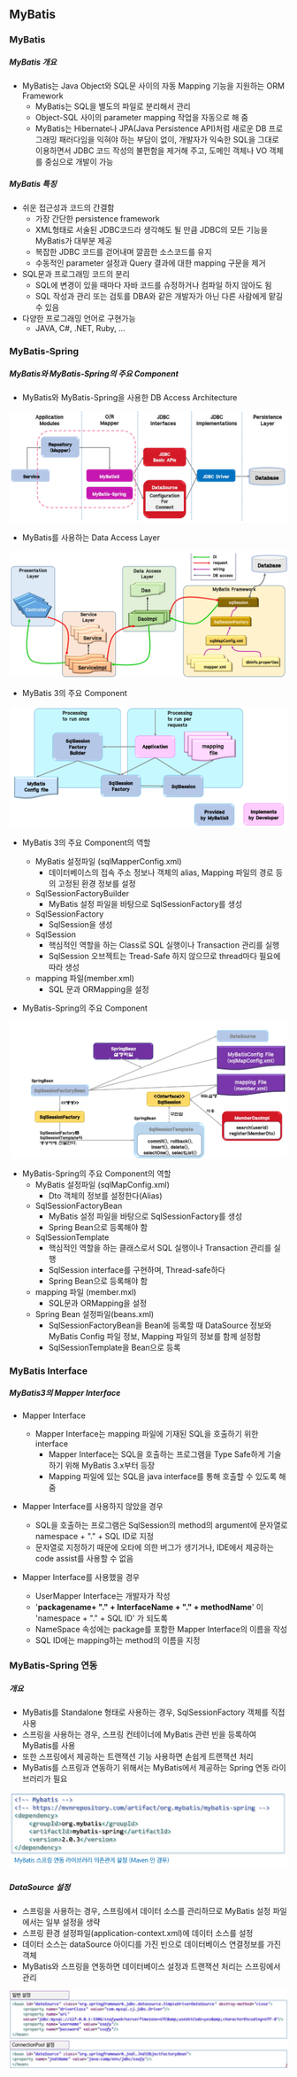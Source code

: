 ## MyBatis

### MyBatis

##### MyBatis 개요

- MyBatis는 Java Object와 SQL문 사이의 자동 Mapping 기능을 지원하는 ORM Framework
  - MyBatis는 SQL을 별도의 파일로 분리해서 관리
  - Object-SQL 사이의 parameter mapping 작업을 자동으로 해 줌
  - MyBatis는 Hibernate나 JPA(Java Persistence API)처럼 새로운 DB 프로그래밍 패러다임을 익혀야 하는 부담이 없이, 개발자가 익숙한 SQL을 그대로 이용하면서 JDBC 코드 작성의 불편함을 제거해 주고, 도메인 객체나 VO 객체를 중심으로 개발이 가능

##### MyBatis 특징

- 쉬운 접근성과 코드의 간결함
  - 가장 간단한 persistence framework
  - XML형태로 서술된 JDBC코드라 생각해도 될 만큼 JDBC의 모든 기능을 MyBatis가 대부분 제공
  - 복잡한 JDBC 코드를 걷어내며 깔끔한 소스코드를 유지
  - 수동적인 parameter 설정과 Query 결과에 대한 mapping 구문을 제거
- SQL문과 프로그래밍 코드의 분리
  - SQL에 변경이 있을 때마다 자바 코드를 슈정하거나 컴파일 하지 않아도 됨
  - SQL 작성과 관리 또는 검토를 DBA와 같은 개발자가 아닌 다른 사람에게 맡길 수 있음
- 다양한 프로그래밍 언어로 구현가능
  - JAVA, C#, .NET, Ruby, ...

### MyBatis-Spring

##### MyBatis와 MyBatis-Spring의 주요 Component

- MyBatis와 MyBatis-Spring을 사용한 DB Access Architecture

<img src="mybatisSpring.PNG"><br>

- MyBatis를 사용하는 Data Access Layer

<img src="dataAccessLayer.PNG"><br>

- MyBatis 3의 주요 Component

<img src="component.PNG"><br>

- MyBatis 3의 주요 Component의 역할

  - MyBatis 설정파일 (sqlMapperConfig.xml)
    - 데이터베이스의 접속 주소 정보나 객체의 alias, Mapping 파일의 경로 등의 고정된 환경 정보를 설정
  - SqlSessionFactoryBuilder
    - MyBatis 설정 파일을 바탕으로 SqlSessionFactory를 생성
  - SqlSessionFactory
    - SqlSession을 생성
  - SqlSession
    - 핵심적인 역할을 하는 Class로 SQL 실행이나 Transaction 관리를 실행
    - SqlSession 오브젝트는 Tread-Safe 하지 않으므로 thread마다 필요에 따라 생성
  - mapping 파일(member.xml)
    - SQL 문과 ORMapping을 설정

- MyBatis-Spring의 주요 Component

<img src="mscomponent.PNG"><br>

- MyBatis-Spring의 주요 Component의 역할
  - MyBatis 설정파일 (sqlMapConfig.xml)
    - Dto 객체의 정보를 설정한다(Alias)
  - SqlSessionFactoryBean
    - MyBatis 설정 파일을 바탕으로 SqlSessionFactory를 생성
    - Spring Bean으로 등록해야 함
  - SqlSessionTemplate
    - 핵심적인 역할을 하는 클래스로서 SQL 실행이나 Transaction 관리를 실행
    - SqlSession interface를 구현하며, Thread-safe하다
    - Spring Bean으로 등록해야 함
  - mapping 파일 (member.mxl)
    - SQL문과 ORMapping을 설정
  - Spring Bean 설정파일(beans.xml)
    - SqlSessionFactoryBean을 Bean에 등록할 때 DataSource 정보와 MyBatis Config 파일 정보, Mapping 파일의 정보를 함께 설정함
    - SqlSessionTemplate을 Bean으로 등록

### MyBatis Interface

##### MyBatis3의 Mapper Interface

- Mapper Interface

  - Mapper Interface는 mapping 파일에 기재된 SQL을 호출하기 위한 interface
    - Mapper Interface는 SQL을 호출하는 프로그램을 Type Safe하게 기술하기 위해 MyBatis 3.x부터 등장
    - Mapping 파일에 있는 SQL을 java interface를 통해 호출할 수 있도록 해 줌

- Mapper Interface를 사용하지 않았을 경우

  - SQL을 호출하는 프로그램은 SqlSession의 method의 argument에 문자열로 namespace + "." + SQL ID로 지정
  - 문자열로 지정하기 때문에 오타에 의한 버그가 생기거나, IDE에서 제공하는 code assist를 사용할 수 없음

- Mapper Interface를 사용했을 경우
  - UserMapper Interface는 개발자가 작성
  - '**packagename+ "." + InterfaceName + "." + methodName**' 이 'namespace + "." + SQL ID' 가 되도록
  - NameSpace 속성에는 package를 포함한 Mapper Interface의 이름을 작성
  - SQL ID에는 mapping하는 method의 이름을 지정

### MyBatis-Spring 연동

##### 개요

- MyBatis를 Standalone 형태로 사용하는 경우, SqlSessionFactory 객체를 직접 사용
- 스프링을 사용하는 경우, 스프링 컨테이너에 MyBatis 관련 빈을 등록하여 MyBatis를 사용
- 또한 스프링에서 제공하는 트랜잭션 기능 사용하면 손쉽게 트랜잭션 처리
- MyBatis를 스프링과 연동하기 위해서는 MyBatis에서 제공하는 Spring 연동 라이브러리가 필요

<img src="maven.PNG"><br>

##### DataSource 설정

- 스프링을 사용하는 경우, 스프링에서 데이터 소스를 관리하므로 MyBatis 설정 파일에서는 일부 설정을 생략
- 스프링 환경 설정파일(application-context.xml)에 데이터 소스를 설정
- 데이터 소스는 dataSource 아이디를 가진 빈으로 데이터베이스 연결정보를 가진 객체
- MyBatis와 스프링을 연동하면 데이터베이스 설정과 트랜잭션 처리는 스프링에서 관리

<img src="datasource.PNG"><br>
